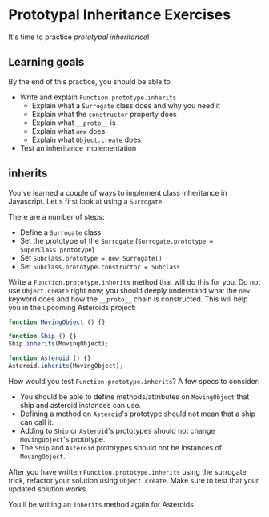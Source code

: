 # Prototypal Inheritance Exercises

It's time to practice _prototypal inheritance_!

## Learning goals

By the end of this practice, you should be able to

* Write and explain `Function.prototype.inherits`
  * Explain what a `Surrogate` class does and why you need it
  * Explain what the `constructor` property does
  * Explain what `__proto__` is
  * Explain what `new` does
  * Explain what `Object.create` does
* Test an inheritance implementation

## inherits

You've learned a couple of ways to implement class inheritance in Javascript.
Let's first look at using a `Surrogate`.

There are a number of steps:

* Define a `Surrogate` class
* Set the prototype of the `Surrogate` (`Surrogate.prototype =
  SuperClass.prototype`)
* Set `Subclass.prototype = new Surrogate()`
* Set `Subclass.prototype.constructor = Subclass`

Write a `Function.prototype.inherits` method that will do this for you. Do not
use `Object.create` right now; you should deeply understand what the `new`
keyword does and how the `__proto__` chain is constructed. This will help you in
the upcoming Asteroids project:

```javascript
function MovingObject () {}

function Ship () {}
Ship.inherits(MovingObject);

function Asteroid () {}
Asteroid.inherits(MovingObject);
```

How would you test `Function.prototype.inherits`? A few specs to consider:

* You should be able to define methods/attributes on `MovingObject` that ship
  and asteroid instances can use.
* Defining a method on `Asteroid`'s prototype should not mean that a ship can
  call it.
* Adding to `Ship` or `Asteroid`'s prototypes should not change `MovingObject`'s
  prototype.
* The `Ship` and `Asteroid` prototypes should not be instances of
  `MovingObject`.

After you have written `Function.prototype.inherits` using the surrogate trick,
refactor your solution using `Object.create`. Make sure to test that your
updated solution works.

You'll be writing an `inherits` method again for Asteroids.

